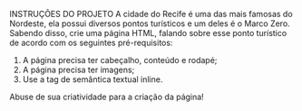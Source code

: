 INSTRUÇÕES DO PROJETO
A cidade do Recife é uma das mais famosas do Nordeste, ela possui diversos pontos turísticos e um deles é o Marco Zero. Sabendo disso, crie uma página HTML, falando sobre esse ponto turístico de acordo com os seguintes pré-requisitos:

 1. A página precisa ter cabeçalho, conteúdo e rodapé;
 2. A página precisa ter imagens;
 3. Use a tag de semântica textual inline.

 Abuse de sua criatividade para a criação da página! 
